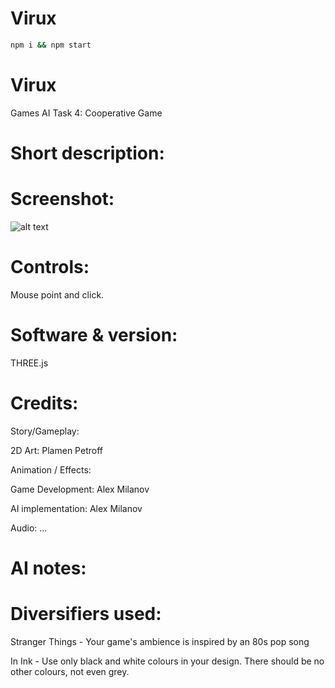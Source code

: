 # Virux
```sh
npm i && npm start
```
# Virux
Games AI Task 4: Cooperative Game

# Short description:


# Screenshot:
![alt text](https: "Title screen")

# Controls:

Mouse point and click.


# Software & version:

THREE.js


# Credits:

Story/Gameplay:

2D Art: Plamen Petroff

Animation / Effects:

Game Development: Alex Milanov

AI implementation: Alex Milanov

Audio: ...

# AI notes:


# Diversifiers used:

Stranger Things - Your game's ambience is inspired by an 80s pop song

In Ink - Use only black and white colours in your design. There should be no other colours, not even grey.

